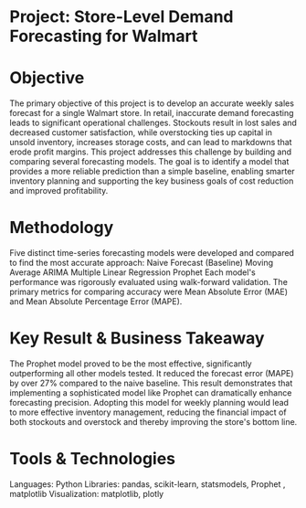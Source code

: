 # Project: Store-Level Demand Forecasting for Walmart
# Objective
The primary objective of this project is to develop an accurate weekly sales forecast for a single Walmart store. In retail, inaccurate demand forecasting leads to significant operational challenges. Stockouts result in lost sales and decreased customer satisfaction, while overstocking ties up capital in unsold inventory, increases storage costs, and can lead to markdowns that erode profit margins.
This project addresses this challenge by building and comparing several forecasting models. The goal is to identify a model that provides a more reliable prediction than a simple baseline, enabling smarter inventory planning and supporting the key business goals of cost reduction and improved profitability.
# Methodology
Five distinct time-series forecasting models were developed and compared to find the most accurate approach:
Naive Forecast (Baseline)
Moving Average
ARIMA
Multiple Linear Regression
Prophet
Each model's performance was rigorously evaluated using walk-forward validation. The primary metrics for comparing accuracy were Mean Absolute Error (MAE) and Mean Absolute Percentage Error (MAPE).
# Key Result & Business Takeaway
The Prophet model proved to be the most effective, significantly outperforming all other models tested. It reduced the forecast error (MAPE) by over 27% compared to the naive baseline.
This result demonstrates that implementing a sophisticated model like Prophet can dramatically enhance forecasting precision. Adopting this model for weekly planning would lead to more effective inventory management, reducing the financial impact of both stockouts and overstock and thereby improving the store's bottom line.
# Tools & Technologies
Languages: Python
Libraries: pandas, scikit-learn, statsmodels, Prophet , matplotlib 
Visualization: matplotlib, plotly

